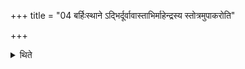 +++
title = "04 बर्हिःस्थाने ऽद्भिर्दूर्वावास्ताभिर्माहेन्द्रस्य स्तोत्रमुपाकरोति"

+++

<details><summary>थिते</summary>

4. Instead of two barhis (-grass-blades), the Adhvaryu bespeaks the Stotra for Mahendra by means of waters in which Dūrvā (grass) is thrown. 
</details>

